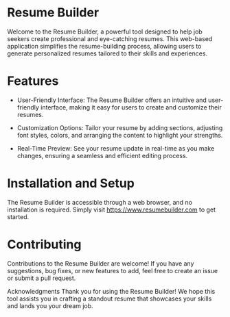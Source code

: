 # Resume Builder

Welcome to the Resume Builder, a powerful tool designed to help job seekers create professional and eye-catching resumes. This web-based application simplifies the resume-building process, allowing users to generate personalized resumes tailored to their skills and experiences.

# Features

* User-Friendly Interface: The Resume Builder offers an intuitive and user-friendly interface, making it easy for users to create and customize their resumes.

* Customization Options: Tailor your resume by adding sections, adjusting font styles, colors, and arranging the content to highlight your strengths.

* Real-Time Preview: See your resume update in real-time as you make changes, ensuring a seamless and efficient editing process.

# Installation and Setup
The Resume Builder is accessible through a web browser, and no installation is required. Simply visit https://www.resumebuilder.com to get started.

# Contributing
Contributions to the Resume Builder are welcome! If you have any suggestions, bug fixes, or new features to add, feel free to create an issue or submit a pull request.



Acknowledgments
Thank you for using the Resume Builder! We hope this tool assists you in crafting a standout resume that showcases your skills and lands you your dream job.
